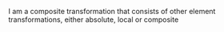 I am a composite transformation that consists of other element transformations, either absolute, local or composite